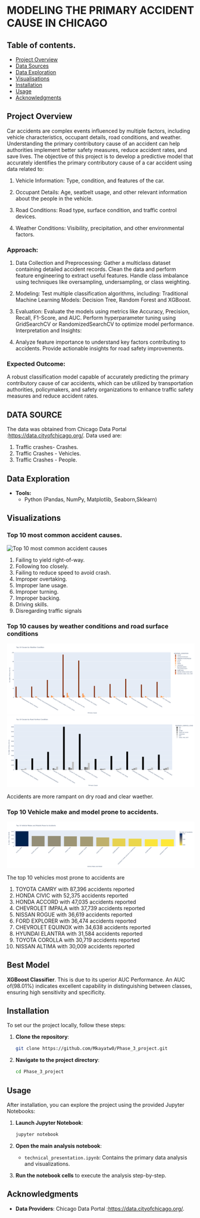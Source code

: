 # **MODELING THE PRIMARY ACCIDENT CAUSE IN CHICAGO**

## Table of contents.
- [Project Overview](#project-overview)
- [Data Sources](#data-sources)
- [Data Exploration](#data-exploration)
- [Visualisations](#Visualisations)
- [Installation](#installation)
- [Usage](#usage)
- [Acknowledgments](#acknowledgments)

## **Project Overview**
Car accidents are complex events influenced by multiple factors, including vehicle characteristics, occupant details, road conditions, and weather. Understanding the primary contributory cause of an accident can help authorities implement better safety measures, reduce accident rates, and save lives.
The objective of this project is to develop a predictive model that accurately identifies the primary contributory cause of a car accident using data related to:

1. Vehicle Information: Type, condition, and features of the car.

2. Occupant Details: Age, seatbelt usage, and other relevant information about the people in the vehicle.

3. Road Conditions: Road type, surface condition, and traffic control devices.

4. Weather Conditions: Visibility, precipitation, and other environmental factors.

### **Approach:**

1. Data Collection and Preprocessing: Gather a multiclass dataset containing detailed accident records.
Clean the data and perform feature engineering to extract useful features.
Handle class imbalance using techniques like oversampling, undersampling, or class weighting.

2. Modeling: Test multiple classification algorithms, including:
Traditional Machine Learning Models: Decision Tree, Random Forest and XGBoost.

3. Evaluation: Evaluate the models using metrics like Accuracy, Precision, Recall, F1-Score, and AUC.
Perform hyperparameter tuning using GridSearchCV or RandomizedSearchCV to optimize model performance.
Interpretation and Insights:

4. Analyze feature importance to understand key factors contributing to accidents.
Provide actionable insights for road safety improvements.

### **Expected Outcome:**
A robust classification model capable of accurately predicting the primary contributory cause of car accidents, which can be utilized by transportation authorities, policymakers, and safety organizations to enhance traffic safety measures and reduce accident rates.

## **DATA SOURCE**
The data was obtained from Chicago Data Portal :https://data.cityofchicago.org/. Data used are:

1. Traffic crashes- Crashes.
2. Traffic Crashes - Vehicles.
3. Traffic Crashes - People.

## Data Exploration
- **Tools:**
  - Python (Pandas, NumPy, Matplotlib, Seaborn,Sklearn)

## **Visualizations**
### Top 10 most common accident causes.
![Top 10 most common accident causes](Primary_Cause_of_Accidents)
1. Failing to yield right-of-way.
2. Following too closely.
3. Failing to reduce speed to avoid crash.
4. Improper overtaking.
5. Improper lane usage.
6. Improper turning.
7. Improper backing.
8. Driving skills.
9. Disregarding traffic signals

### Top 10 causes by weather conditions and road surface conditions
![Top 10 causes by weather conditions](Top_10_Causes_Against_Weather_Condition-1.png) 
![Top 10 causes by road surface conditions](Top_10_Causes_Against_Road_surface_-1.png)

Accidents are more rampant on dry road and clear waether.

###  Top 10 Vehicle make and model prone to accidents.

![Top 10 Vehicle make and model prone to accidents](<Top_10_Vehicle models-1.png>)

The top 10 vehicles most prone to accidents are
1. TOYOTA CAMRY with 87,396 accidents reported
2. HONDA CIVIC with 52,375 accidents reported
3. HONDA ACCORD with 47,035 accidents reported
4. CHEVROLET IMPALA with 37,739 accidents reported
5. NISSAN ROGUE with 36,619 accidents reported
6. FORD EXPLORER with 36,474 accidents reported
7. CHEVROLET EQUINOX with 34,638 accidents reported
8. HYUNDAI ELANTRA with 31,584 accidents reported
9. TOYOTA COROLLA with 30,719 accidents reported
10. NISSAN ALTIMA with 30,009 accidents reported

## **Best Model**
**XGBoost Classifier**. This is due to its uperior AUC Performance. An AUC of(98.01%) indicates excellent capability in distinguishing between classes, ensuring high sensitivity and specificity.


## **Installation**

To set our the project locally, follow these steps:

1. **Clone the repository**:

   ```bash
   git clone https://github.com/Mkayatw0/Phase_3_project.git
   ```

2. **Navigate to the project directory**:

   ```bash
   cd Phase_3_project
   ```

## **Usage**

After installation, you can explore the project using the provided Jupyter Notebooks:

1. **Launch Jupyter Notebook**:

   ```bash
   jupyter notebook
   ```

2. **Open the main analysis notebook**:

   - `technical_presentation.ipynb`: Contains the primary data analysis and visualizations.

3. **Run the notebook cells** to execute the analysis step-by-step.
   
## **Acknowledgments**

- **Data Providers**:
Chicago Data Portal :https://data.cityofchicago.org/.